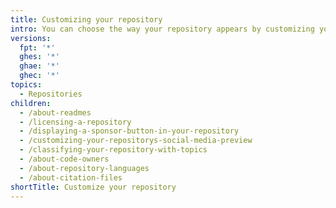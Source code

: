 ```yaml
---
title: Customizing your repository
intro: You can choose the way your repository appears by customizing your repository.
versions:
  fpt: '*'
  ghes: '*'
  ghae: '*'
  ghec: '*'
topics:
  - Repositories
children:
  - /about-readmes
  - /licensing-a-repository
  - /displaying-a-sponsor-button-in-your-repository
  - /customizing-your-repositorys-social-media-preview
  - /classifying-your-repository-with-topics
  - /about-code-owners
  - /about-repository-languages
  - /about-citation-files
shortTitle: Customize your repository
---
```

